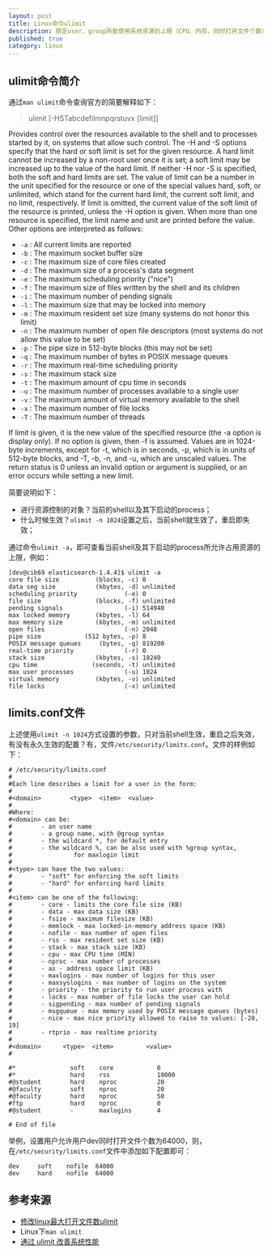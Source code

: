 ```yaml
---
layout: post
title: Linux命令ulimit
description: 限定user、group所能使用系统资源的上限（CPU、内存、同时打开文件个数）
published: true
category: linux
---
```



## ulimit命令简介

通过`man ulimit`命令查询官方的简要解释如下：

> ulimit [-HSTabcdefilmnpqrstuvx [limit]]
   
Provides  control over the resources available to the shell and to processes started by it, on systems that allow such control.  The -H and -S options specify that the hard or soft limit is set for the given resource.  A hard limit cannot be increased by a non-root user once it is set; a soft limit may be increased up to the value of the  hard  limit.  If neither -H nor -S is specified, both the soft and hard limits are set.  The value of limit can be a number in the unit specified for the resource or one of the special values hard, soft, or unlimited, which stand for the current hard limit, the current soft limit, and no limit, respectively. If limit  is  omitted, the current value of the soft limit of the resource is printed, unless the -H option is given. When more than one resource is specified, the limit name and unit are printed before the value.  Other options are interpreted as follows:

* `-a` : All current limits are reported
* `-b` : The maximum socket buffer size
* `-c` : The maximum size of core files created
* `-d` : The maximum size of a process's data segment
* `-e` : The maximum scheduling priority ("nice")
* `-f` : The maximum size of files written by the shell and its children
* `-i` : The maximum number of pending signals
* `-l` : The maximum size that may be locked into memory
* `-m` : The maximum resident set size (many systems do not honor this limit)
* `-n` : The maximum number of open file descriptors (most systems do not allow this value to be set)
* `-p` : The pipe size in 512-byte blocks (this may not be set)
* `-q` : The maximum number of bytes in POSIX message queues
* `-r` : The maximum real-time scheduling priority
* `-s` : The maximum stack size
* `-t` : The maximum amount of cpu time in seconds
* `-u` : The maximum number of processes available to a single user
* `-v` : The maximum amount of virtual memory available to the shell
* `-x` : The maximum number of file locks
* `-T` : The maximum number of threads

If limit is given, it is the new value of the specified resource (the -a option is display only).  If no option is given, then -f is assumed.  Values are in  1024-byte increments,  except  for  -t, which is in seconds, -p, which is in units of 512-byte blocks, and -T, -b, -n, and -u, which are unscaled values.  The return status is 0 unless an invalid option or argument is supplied, or an error occurs while setting a new limit.

简要说明如下：

* 进行资源控制的对象？当前的shell以及其下启动的process；
* 什么时候生效？`ulimit -n 1024`设置之后，当前shell就生效了，重启即失效；


通过命令`ulimit -a`，即可查看当前shell及其下启动的process所允许占用资源的上限，例如：

	[dev@cib69 elasticsearch-1.4.4]$ ulimit -a
	core file size          (blocks, -c) 0
	data seg size           (kbytes, -d) unlimited
	scheduling priority             (-e) 0
	file size               (blocks, -f) unlimited
	pending signals                 (-i) 514940
	max locked memory       (kbytes, -l) 64
	max memory size         (kbytes, -m) unlimited
	open files                      (-n) 2048
	pipe size            (512 bytes, -p) 8
	POSIX message queues     (bytes, -q) 819200
	real-time priority              (-r) 0
	stack size              (kbytes, -s) 10240
	cpu time               (seconds, -t) unlimited
	max user processes              (-u) 1024
	virtual memory          (kbytes, -v) unlimited
	file locks                      (-x) unlimited


## limits.conf文件

上述使用`ulimit -n 1024`方式设置的参数，只对当前shell生效，重启之后失效，有没有永久生效的配置？有，文件`/etc/security/limits.conf`。文件的样例如下：

	# /etc/security/limits.conf
	#
	#Each line describes a limit for a user in the form:
	#
	#<domain>        <type>  <item>  <value>
	#
	#Where:
	#<domain> can be:
	#        - an user name
	#        - a group name, with @group syntax
	#        - the wildcard *, for default entry
	#        - the wildcard %, can be also used with %group syntax,
	#                 for maxlogin limit
	#
	#<type> can have the two values:
	#        - "soft" for enforcing the soft limits
	#        - "hard" for enforcing hard limits
	#
	#<item> can be one of the following:
	#        - core - limits the core file size (KB)
	#        - data - max data size (KB)
	#        - fsize - maximum filesize (KB)
	#        - memlock - max locked-in-memory address space (KB)
	#        - nofile - max number of open files
	#        - rss - max resident set size (KB)
	#        - stack - max stack size (KB)
	#        - cpu - max CPU time (MIN)
	#        - nproc - max number of processes
	#        - as - address space limit (KB)
	#        - maxlogins - max number of logins for this user
	#        - maxsyslogins - max number of logins on the system
	#        - priority - the priority to run user process with
	#        - locks - max number of file locks the user can hold
	#        - sigpending - max number of pending signals
	#        - msgqueue - max memory used by POSIX message queues (bytes)
	#        - nice - max nice priority allowed to raise to values: [-20, 19]
	#        - rtprio - max realtime priority
	#
	#<domain>      <type>  <item>         <value>
	#

	#*               soft    core            0
	#*               hard    rss             10000
	#@student        hard    nproc           20
	#@faculty        soft    nproc           20
	#@faculty        hard    nproc           50
	#ftp             hard    nproc           0
	#@student        -       maxlogins       4

	# End of file

举例，设置用户允许用户dev同时打开文件个数为64000，则，在`/etc/security/limits.conf`文件中添加如下配置即可：

	dev		soft	nofile	64000
	dev		hard	nofile	64000



## 参考来源

* [修改linux最大打开文件数ulimit][修改linux最大打开文件数ulimit]
* Linux下`man ulimit`
* [通过 ulimit 改善系统性能][通过 ulimit 改善系统性能]





























[NingG]:    http://ningg.github.com  "NingG"
[修改linux最大打开文件数ulimit]:		http://it.yooxue.com/linux-zuidawenjianshu-ulimit/
[通过 ulimit 改善系统性能]:			http://www.ibm.com/developerworks/cn/linux/l-cn-ulimit/









